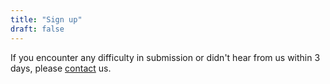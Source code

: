 ```yaml
---
title: "Sign up"
draft: false
---
```


If you encounter any difficulty in submission or didn't hear from us within 3 days, please [contact](mailto:hartbullock@psu.edu) us.
